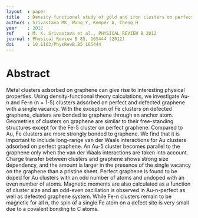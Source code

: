 ```yaml
---
layout  : paper
title   : Density functional study of gold and iron clusters on perfect and defected graphene
authors : Srivastava MK, Wang Y, Kemper A, Cheng H
year    : 2012
ref     : M. K. Srivastava et al., PHYSICAL REVIEW B 2012
journal : Physical Review B 85, 165444 (2012)
doi     : 10.1103/PhysRevB.85.165444
---
```


# Abstract

Metal clusters adsorbed on graphene can give rise to interesting physical properties. Using density-functional theory calculations, we investigate Au-n and Fe-n (n = 1-5) clusters adsorbed on perfect and defected graphene with a single vacancy. With the exception of Fe clusters on defected graphene, clusters are bonded to graphene through an anchor atom. Geometries of clusters on graphene are similar to their free-standing structures except for the Fe-5 cluster on perfect graphene. Compared to Au, Fe clusters are more strongly bonded to graphene. We find that it is important to include long-range van der Waals interactions for Au clusters adsorbed on perfect graphene. An Au-5 cluster becomes parallel to the graphene only when the van der Waals interactions are taken into account. Charge transfer between clusters and graphene shows strong size dependency, and the amount is larger in the presence of the single vacancy on the graphene than a pristine sheet. Perfect graphene is found to be doped for Au clusters with an odd number of atoms and undoped with an even number of atoms. Magnetic moments are also calculated as a function of cluster size and an odd-even oscillation is observed in Au-n-perfect as well as defected graphene system. While Fe-n clusters remain to be magnetic for all n, the spin of a single Fe atom on a defect site is very small due to a covalent bonding to C atoms.
